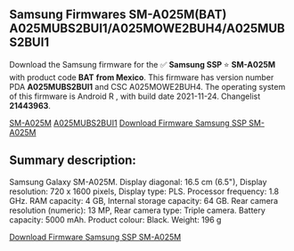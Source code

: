 <h2>Samsung Firmwares SM-A025M(BAT) A025MUBS2BUI1/A025MOWE2BUH4/A025MUBS2BUI1</h2>
Download the Samsung firmware for the ✅ <strong>Samsung SSP </strong> ⭐ <strong>SM-A025M</strong> with product code <strong>BAT</strong> <strong> from Mexico</strong>. This firmware has version number PDA <strong>A025MUBS2BUI1</strong> and CSC A025MOWE2BUH4. The operating system of this firmware is Android R , with build date 2021-11-24. Changelist <strong>21443963</strong>.


[SM-A025M](https://samfirm.shop/samsung/model/SM-A025M)
[A025MUBS2BUI1](https://samfirm.shop/samsung/pda/A025MUBS2BUI1)
[Download Firmware Samsung SSP SM-A025M](https://samfirm.shop/samsung/firmware/476807)
<h2>Summary description:</h2>
<p>Samsung Galaxy SM-A025M. Display diagonal: 16.5 cm (6.5"), Display resolution: 720 x 1600 pixels, Display type: PLS. Processor frequency: 1.8 GHz. RAM capacity: 4 GB, Internal storage capacity: 64 GB. Rear camera resolution (numeric): 13 MP, Rear camera type: Triple camera. Battery capacity: 5000 mAh. Product colour: Black. Weight: 196 g</p>


[Download Firmware Samsung SSP SM-A025M](https://samfirm.shop/samsung/firmware/476807)
